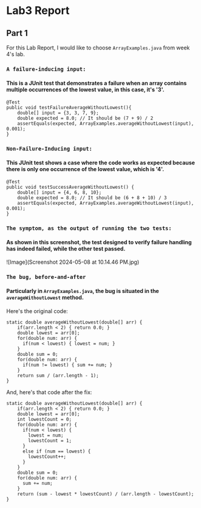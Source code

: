# Lab3 Report

## Part 1
For this Lab Report, I would like to choose `ArrayExamples.java` from week 4's lab.

### `A failure-inducing input:`
#### This is a JUnit test that demonstrates a failure when an array contains multiple occurrences of the lowest value, in this case, it's '3'.

    @Test
    public void testFailureAverageWithoutLowest(){
        double[] input = {3, 3, 7, 9};
        double expected = 8.0; // It should be (7 + 9) / 2
        assertEquals(expected, ArrayExamples.averageWithoutLowest(input), 0.001);
    }


### `Non-Failure-Inducing input:`
#### This JUnit test shows a case where the code works as expected because there is only one occurrence of the lowest value, which is '4'.
    
    @Test
    public void testSuccessAverageWithoutLowest() {
        double[] input = {4, 6, 8, 10}; 
        double expected = 8.0; // It should be (6 + 8 + 10) / 3
        assertEquals(expected, ArrayExamples.averageWithoutLowest(input), 0.001);
    }



### `The symptom, as the output of running the two tests:`
#### As shown in this screenshot, the test designed to verify failure handling has indeed failed, while the other test passed.

![Image](Screenshot 2024-05-08 at 10.14.46 PM.jpg)

### `The bug, before-and-after`
#### Particularly in `ArrayExamples.java`, the bug is situated in the `averageWithoutLowest` method.

Here's the original code: 

    static double averageWithoutLowest(double[] arr) {
        if(arr.length < 2) { return 0.0; }
        double lowest = arr[0];
        for(double num: arr) {
          if(num < lowest) { lowest = num; }
        }
        double sum = 0;
        for(double num: arr) {
          if(num != lowest) { sum += num; }
        }
        return sum / (arr.length - 1);
    }


And, here's that code after the fix:

    static double averageWithoutLowest(double[] arr) {
        if(arr.length < 2) { return 0.0; }
        double lowest = arr[0];
        int lowestCount = 0;
        for(double num: arr) {
          if(num < lowest) {
            lowest = num;
            lowestCount = 1;
          } 
          else if (num == lowest) {
            lowestCount++;
          }
        }
        double sum = 0;
        for(double num: arr) {
          sum += num;
        }
        return (sum - lowest * lowestCount) / (arr.length - lowestCount);
    }


